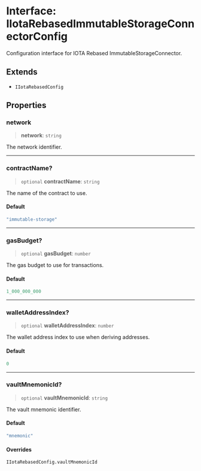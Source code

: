 # Interface: IIotaRebasedImmutableStorageConnectorConfig

Configuration interface for IOTA Rebased ImmutableStorageConnector.

## Extends

- `IIotaRebasedConfig`

## Properties

### network

> **network**: `string`

The network identifier.

***

### contractName?

> `optional` **contractName**: `string`

The name of the contract to use.

#### Default

```ts
"immutable-storage"
```

***

### gasBudget?

> `optional` **gasBudget**: `number`

The gas budget to use for transactions.

#### Default

```ts
1_000_000_000
```

***

### walletAddressIndex?

> `optional` **walletAddressIndex**: `number`

The wallet address index to use when deriving addresses.

#### Default

```ts
0
```

***

### vaultMnemonicId?

> `optional` **vaultMnemonicId**: `string`

The vault mnemonic identifier.

#### Default

```ts
"mnemonic"
```

#### Overrides

`IIotaRebasedConfig.vaultMnemonicId`
